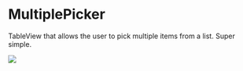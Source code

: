 # MultiplePicker
TableView that allows the user to pick multiple items from a list. Super simple.

![](https://richardstockdale.files.wordpress.com/2018/07/screen-shot-2018-07-20-at-15-22-47.png?w=170&h=300&zoom=2)
